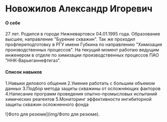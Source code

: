 # Новожилов Александр Игоревич

#### О себе
27 лет. Родился в городе Нижневартовск 04.01.1995 года. Образование высшее, направление "Бурение скважин". 
Так же проходил профпереподготовку в РГУ имени Губкина по направлению "Химизация производственных процессов".
На текущий момент работаю ведущим инженером в отделе по химизации производственных процессов ПАО "ННК-Варьеганнефтегаз".

#### Список навыков
1.Навыки делового общения
2.Умение работать с большим объемом данных
3.Подбор метода защиты скважины от осложняющих факторов
4.Написание программ проведения опытно-промысловых испытаний химических реагентов
5.Мониторинг эффективности ингибиторной защиты скважин осложненного фонда


![Фото для резюме](img/Фото для резюме).